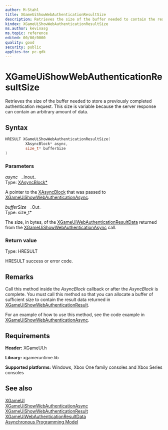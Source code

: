 ```yaml
---
author: M-Stahl
title: XGameUiShowWebAuthenticationResultSize
description: Retrieves the size of the buffer needed to contain the results of an authentication request.
kindex: XGameUiShowWebAuthenticationResultSize
ms.author: kevinasg
ms.topic: reference
edited: 00/00/0000
quality: good
security: public
applies-to: pc-gdk
---
```


# XGameUiShowWebAuthenticationResultSize  

Retrieves the size of the buffer needed to store a previously completed authentication request. This size is variable because the server response can contain an arbitrary amount of data.

## Syntax  
  
```cpp
HRESULT XGameUiShowWebAuthenticationResultSize(  
         XAsyncBlock* async,  
         size_t* bufferSize  
)  
```  
  
### Parameters  
  
*async* &nbsp;&nbsp;\_Inout\_  
Type: [XAsyncBlock*](../../xasync/structs/xasyncblock.md)  
  
A pointer to the [XAsyncBlock](../../xasync/structs/xasyncblock.md) that was passed to [XGameUiShowWebAuthenticationAsync](xgameuishowwebauthenticationasync.md).
  
*bufferSize* &nbsp;&nbsp;\_Out\_  
Type: size_t*  
  
The size, in bytes, of the [XGameUiWebAuthenticationResultData](../structs/xgameuiwebauthenticationresultdata.md) returned from the [XGameUiShowWebAuthenticationAsync](xgameuishowwebauthenticationasync.md) call.
  
### Return value
  
Type: HRESULT
  
HRESULT success or error code.
  
## Remarks  
  
Call this method inside the *AsyncBlock* callback or after the *AsyncBlock* is complete. You must call this method so that you can allocate a buffer of sufficient size to contain the result data returned in [XGameUiShowWebAuthenticationResult](xgameuishowwebauthenticationresult.md).

For an example of how to use this method, see the code example in [XGameUiShowWebAuthenticationAsync](xgameuishowwebauthenticationasync.md).
  
## Requirements  
  
**Header:** XGameUI.h
  
**Library:** xgameruntime.lib
  
**Supported platforms:** Windows, Xbox One family consoles and Xbox Series consoles  
  
## See also

[XGameUI](../xgameui_members.md)  
[XGameUiShowWebAuthenticationAsync](xgameuishowwebauthenticationasync.md)  
[XGameUiShowWebAuthenticationResult](xgameuishowwebauthenticationresult.md)  
[XGameUiWebAuthenticationResultData](../structs/xgameuiwebauthenticationresultdata.md)  
[Asynchronous Programming Model](../../../../system/overviews/async-programming-model.md)  